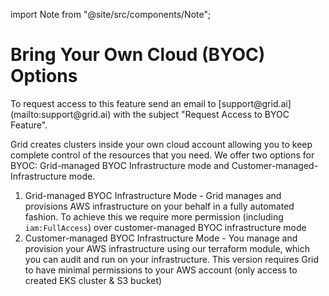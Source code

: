 import Note from "@site/src/components/Note";
# Bring Your Own Cloud (BYOC) Options

<note>
    To request access to this feature send an email to [support@grid.ai](mailto:support@grid.ai) with the subject "Request Access to BYOC Feature".
 </note>
 
Grid creates clusters inside your own cloud account allowing you to keep complete control of the resources that you need. We offer two options for BYOC: Grid-managed BYOC Infrastructure mode and Customer-managed-Infrastructure mode.
1. Grid-managed BYOC Infrastructure Mode - Grid manages and provisions AWS infrastructure on your behalf in a fully automated fashion. To achieve this we require more permission (including `iam:FullAccess`) over customer-managed BYOC infrastructure mode
2. Customer-managed BYOC Infrastructure Mode - You manage and provision your AWS infrastructure using our terraform module, which you can audit and run on your infrastructure. This version requires Grid to have minimal permissions to your AWS account (only access to created EKS cluster & S3 bucket) 

